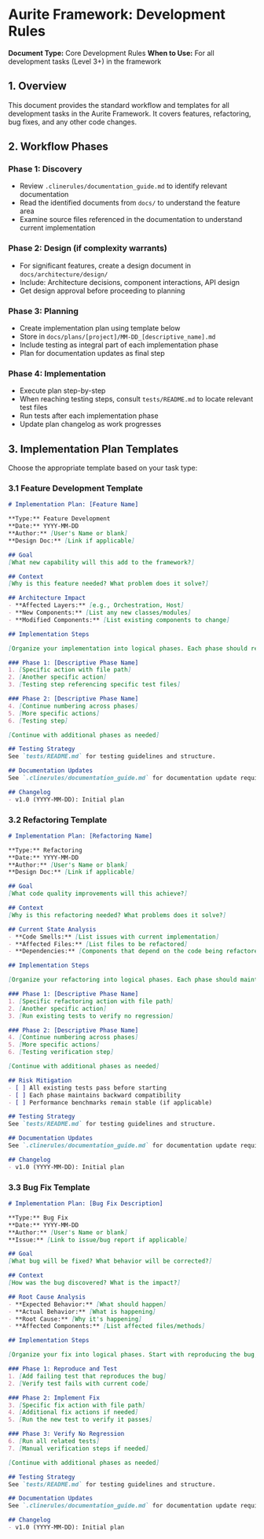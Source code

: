 # Aurite Framework: Development Rules

**Document Type:** Core Development Rules
**When to Use:** For all development tasks (Level 3+) in the framework

## 1. Overview

This document provides the standard workflow and templates for all development tasks in the Aurite Framework. It covers features, refactoring, bug fixes, and any other code changes.

## 2. Workflow Phases

### Phase 1: Discovery
- Review `.clinerules/documentation_guide.md` to identify relevant documentation
- Read the identified documents from `docs/` to understand the feature area
- Examine source files referenced in the documentation to understand current implementation

### Phase 2: Design (if complexity warrants)
- For significant features, create a design document in `docs/architecture/design/`
- Include: Architecture decisions, component interactions, API design
- Get design approval before proceeding to planning

### Phase 3: Planning
- Create implementation plan using template below
- Store in `docs/plans/[project]/MM-DD_[descriptive_name].md`
- Include testing as integral part of each implementation phase
- Plan for documentation updates as final step

### Phase 4: Implementation
- Execute plan step-by-step
- When reaching testing steps, consult `tests/README.md` to locate relevant test files
- Run tests after each implementation phase
- Update plan changelog as work progresses

## 3. Implementation Plan Templates

Choose the appropriate template based on your task type:

### 3.1 Feature Development Template

```markdown
# Implementation Plan: [Feature Name]

**Type:** Feature Development
**Date:** YYYY-MM-DD
**Author:** [User's Name or blank]
**Design Doc:** [Link if applicable]

## Goal
[What new capability will this add to the framework?]

## Context
[Why is this feature needed? What problem does it solve?]

## Architecture Impact
- **Affected Layers:** [e.g., Orchestration, Host]
- **New Components:** [List any new classes/modules]
- **Modified Components:** [List existing components to change]

## Implementation Steps

[Organize your implementation into logical phases. Each phase should represent a cohesive set of changes that can be tested together. Within each phase, list specific steps with file paths and clear actions.]

### Phase 1: [Descriptive Phase Name]
1. [Specific action with file path]
2. [Another specific action]
3. [Testing step referencing specific test files]

### Phase 2: [Descriptive Phase Name]
4. [Continue numbering across phases]
5. [More specific actions]
6. [Testing step]

[Continue with additional phases as needed]

## Testing Strategy
See `tests/README.md` for testing guidelines and structure.

## Documentation Updates
See `.clinerules/documentation_guide.md` for documentation update requirements.

## Changelog
- v1.0 (YYYY-MM-DD): Initial plan
```

### 3.2 Refactoring Template

```markdown
# Implementation Plan: [Refactoring Name]

**Type:** Refactoring
**Date:** YYYY-MM-DD
**Author:** [User's Name or blank]
**Design Doc:** [Link if applicable]

## Goal
[What code quality improvements will this achieve?]

## Context
[Why is this refactoring needed? What problems does it solve?]

## Current State Analysis
- **Code Smells:** [List issues with current implementation]
- **Affected Files:** [List files to be refactored]
- **Dependencies:** [Components that depend on the code being refactored]

## Implementation Steps

[Organize your refactoring into logical phases. Each phase should maintain working functionality. Within each phase, list specific steps with file paths and clear actions.]

### Phase 1: [Descriptive Phase Name]
1. [Specific refactoring action with file path]
2. [Another specific action]
3. [Run existing tests to verify no regression]

### Phase 2: [Descriptive Phase Name]
4. [Continue numbering across phases]
5. [More specific actions]
6. [Testing verification step]

[Continue with additional phases as needed]

## Risk Mitigation
- [ ] All existing tests pass before starting
- [ ] Each phase maintains backward compatibility
- [ ] Performance benchmarks remain stable (if applicable)

## Testing Strategy
See `tests/README.md` for testing guidelines and structure.

## Documentation Updates
See `.clinerules/documentation_guide.md` for documentation update requirements.

## Changelog
- v1.0 (YYYY-MM-DD): Initial plan
```

### 3.3 Bug Fix Template

```markdown
# Implementation Plan: [Bug Fix Description]

**Type:** Bug Fix
**Date:** YYYY-MM-DD
**Author:** [User's Name or blank]
**Issue:** [Link to issue/bug report if applicable]

## Goal
[What bug will be fixed? What behavior will be corrected?]

## Context
[How was the bug discovered? What is the impact?]

## Root Cause Analysis
- **Expected Behavior:** [What should happen]
- **Actual Behavior:** [What is happening]
- **Root Cause:** [Why it's happening]
- **Affected Components:** [List affected files/methods]

## Implementation Steps

[Organize your fix into logical phases. Start with reproducing the bug, then fix, then verify.]

### Phase 1: Reproduce and Test
1. [Add failing test that reproduces the bug]
2. [Verify test fails with current code]

### Phase 2: Implement Fix
3. [Specific fix action with file path]
4. [Additional fix actions if needed]
5. [Run the new test to verify it passes]

### Phase 3: Verify No Regression
6. [Run all related tests]
7. [Manual verification steps if needed]

[Continue with additional phases as needed]

## Testing Strategy
See `tests/README.md` for testing guidelines and structure.

## Documentation Updates
See `.clinerules/documentation_guide.md` for documentation update requirements.

## Changelog
- v1.0 (YYYY-MM-DD): Initial plan
```
